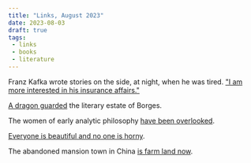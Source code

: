 ```yaml
---
title: "Links, August 2023"
date: 2023-08-03
draft: true
tags:
 - links
 - books
 - literature
---
```


Franz Kafka wrote stories on the side, at night, when he was tired. ["I am more interested in his insurance affairs."][1]

[A dragon guarded][2] the literary estate of Borges.

The women of early analytic philosophy [have been overlooked][3].

[Everyone is beautiful and no one is horny][4].

The abandoned mansion town in China [is farm land now][5].

[1]: https://vienna.earth/plate/russell/kafka-insurance-career
[2]: https://www.thedial.world/issue-7/jorge-luis-borges-legacy-maria-kodama
[3]: https://aeon.co/essays/the-lost-women-of-early-analytic-philosophy
[4]: https://bloodknife.com/everyone-beautiful-no-one-horny/
[5]: https://www.architecturaldigest.com/story/see-inside-a-ghost-town-of-abandoned-mansions-in-china
